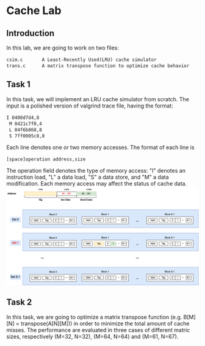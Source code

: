 # Cache Lab

## Introduction
In this lab, we are going to work on two files:
```
csim.c       A Least-Recently Used(LRU) cache simulator
trans.c      A matrix transpose function to optimize cache behavior
```

## Task 1
In this task, we will implement an LRU cache simulator from scratch.  The input
is a polished version of valgrind trace file, having the format:
```
I 0400d7d4,8
 M 0421c7f0,4
 L 04f6b868,8
 S 7ff0005c8,8
```
Each line denotes one or two memory accesses. The format of each line is
```
[space]operation address,size
```
The operation field denotes the type of memory access: "I" denotes an instruction load,
"L" a data load, "S" a data store, and "M" a data modification. Each memory access may
affect the status of cache data.
![General Cache Organization](static/general_cache_org.png)


## Task 2
In this task, we are going to optimize a matrix transpose function (e.g. B[M][N] = 
transpose(A[N][M])) in order to minimize the total amount of cache misses.
The performance are evaluated in three cases of different matric sizes, respectively (M=32, N=32), (M=64, N=64) and (M=61, N=67).
